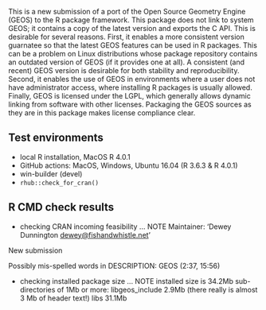 
This is a new submission of a port of the Open Source Geometry Engine (GEOS) to the R package framework. This package does not link to system GEOS; it contains a copy of the latest version and exports the C API. This is desirable for several reasons. First, it enables a more consistent version guarnatee so that the latest GEOS features can be used in R packages. This can be a problem on Linux distributions whose package repository contains an outdated version of GEOS (if it provides one at all). A consistent (and recent) GEOS version is desirable for both stability and reproducibility. Second, it enables the use of GEOS in environments where a user does not have administrator access, where installing R packages is usually allowed. Finally, GEOS is licensed under the LGPL, which generally allows dynamic linking from software with other licenses. Packaging the GEOS sources as they are in this package makes license compliance clear.

## Test environments

* local R installation, MacOS R 4.0.1
* GitHub actions: MacOS, Windows, Ubuntu 16.04 (R 3.6.3 & R 4.0.1)
* win-builder (devel)
* `rhub::check_for_cran()`

## R CMD check results

* checking CRAN incoming feasibility ... NOTE
Maintainer: ‘Dewey Dunnington <dewey@fishandwhistle.net>’

New submission

Possibly mis-spelled words in DESCRIPTION:
  GEOS (2:37, 15:56)
  
* checking installed package size ... NOTE
  installed size is 34.2Mb
  sub-directories of 1Mb or more:
    libgeos_include   2.9Mb (there really is almost 3 Mb of header text!)
    libs             31.1Mb
